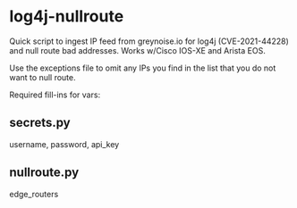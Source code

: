 # log4j-nullroute
Quick script to ingest IP feed from greynoise.io for log4j (CVE-2021-44228) and null route bad addresses. Works w/Cisco IOS-XE and Arista EOS.

Use the exceptions file to omit any IPs you find in the list that you do not want to null route.

Required fill-ins for vars:

secrets.py
------------
username, password, api_key

nullroute.py
-------------
edge_routers